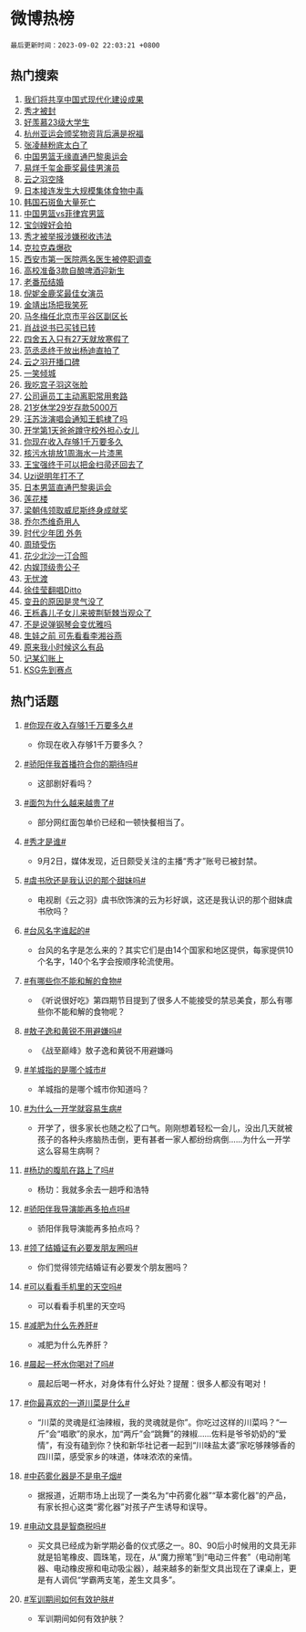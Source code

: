 # 微博热榜

`最后更新时间：2023-09-02 22:03:21 +0800`

## 热门搜索

1. [我们将共享中国式现代化建设成果](https://m.weibo.cn/search?containerid=100103type%3D1%26t%3D10%26q%3D%23%E6%88%91%E4%BB%AC%E5%B0%86%E5%85%B1%E4%BA%AB%E4%B8%AD%E5%9B%BD%E5%BC%8F%E7%8E%B0%E4%BB%A3%E5%8C%96%E5%BB%BA%E8%AE%BE%E6%88%90%E6%9E%9C%23&stream_entry_id=51&isnewpage=1&extparam=seat%3D1%26filter_type%3Drealtimehot%26dgr%3D0%26pos%3D0%26stream_entry_id%3D51%26c_type%3D51%26cate%3D10103%26display_time%3D1693663400%26pre_seqid%3D1693663400535027354224&luicode=10000011&lfid=106003type%253D25%2526t%253D3%2526disable_hot%253D1%2526filter_type%253Drealtimehot)
1. [秀才被封](https://m.weibo.cn/search?containerid=100103type%3D1%26t%3D10%26q%3D%23%E7%A7%80%E6%89%8D%E8%A2%AB%E5%B0%81%23&stream_entry_id=31&isnewpage=1&extparam=seat%3D1%26filter_type%3Drealtimehot%26lcate%3D5001%26realpos%3D1%26c_type%3D31%26q%3D%2523%25E7%25A7%2580%25E6%2589%258D%25E8%25A2%25AB%25E5%25B0%2581%2523%26cate%3D5001%26dgr%3D0%26flag%3D16%26stream_entry_id%3D31%26pos%3D0%26band_rank%3D1%26display_time%3D1693663400%26pre_seqid%3D1693663400535027354224&luicode=10000011&lfid=106003type%253D25%2526t%253D3%2526disable_hot%253D1%2526filter_type%253Drealtimehot)
1. [好羡慕23级大学生](https://m.weibo.cn/search?containerid=100103type%3D1%26t%3D10%26q%3D%E5%A5%BD%E7%BE%A1%E6%85%9523%E7%BA%A7%E5%A4%A7%E5%AD%A6%E7%94%9F&stream_entry_id=31&isnewpage=1&extparam=seat%3D1%26filter_type%3Drealtimehot%26lcate%3D5001%26realpos%3D2%26c_type%3D31%26q%3D%25E5%25A5%25BD%25E7%25BE%25A1%25E6%2585%259523%25E7%25BA%25A7%25E5%25A4%25A7%25E5%25AD%25A6%25E7%2594%259F%26cate%3D5001%26dgr%3D0%26flag%3D1%26stream_entry_id%3D31%26pos%3D1%26band_rank%3D2%26display_time%3D1693663400%26pre_seqid%3D1693663400535027354224&luicode=10000011&lfid=106003type%253D25%2526t%253D3%2526disable_hot%253D1%2526filter_type%253Drealtimehot)
1. [杭州亚运会颁奖物资背后满是祝福](https://m.weibo.cn/search?containerid=100103type%3D1%26t%3D10%26q%3D%23%E6%9D%AD%E5%B7%9E%E4%BA%9A%E8%BF%90%E4%BC%9A%E9%A2%81%E5%A5%96%E7%89%A9%E8%B5%84%E8%83%8C%E5%90%8E%E6%BB%A1%E6%98%AF%E7%A5%9D%E7%A6%8F%23&stream_entry_id=31&isnewpage=1&extparam=seat%3D1%26filter_type%3Drealtimehot%26lcate%3D5001%26realpos%3D3%26c_type%3D31%26q%3D%2523%25E6%259D%25AD%25E5%25B7%259E%25E4%25BA%259A%25E8%25BF%2590%25E4%25BC%259A%25E9%25A2%2581%25E5%25A5%2596%25E7%2589%25A9%25E8%25B5%2584%25E8%2583%258C%25E5%2590%258E%25E6%25BB%25A1%25E6%2598%25AF%25E7%25A5%259D%25E7%25A6%258F%2523%26cate%3D5001%26dgr%3D0%26flag%3D0%26stream_entry_id%3D31%26pos%3D2%26band_rank%3D3%26display_time%3D1693663400%26pre_seqid%3D1693663400535027354224&luicode=10000011&lfid=106003type%253D25%2526t%253D3%2526disable_hot%253D1%2526filter_type%253Drealtimehot)
1. [张凌赫粉底太白了](https://m.weibo.cn/search?containerid=100103type%3D1%26t%3D10%26q%3D%E5%BC%A0%E5%87%8C%E8%B5%AB%E7%B2%89%E5%BA%95%E5%A4%AA%E7%99%BD%E4%BA%86&stream_entry_id=31&isnewpage=1&extparam=seat%3D1%26filter_type%3Drealtimehot%26lcate%3D5001%26realpos%3D4%26c_type%3D31%26q%3D%25E5%25BC%25A0%25E5%2587%258C%25E8%25B5%25AB%25E7%25B2%2589%25E5%25BA%2595%25E5%25A4%25AA%25E7%2599%25BD%25E4%25BA%2586%26cate%3D5001%26dgr%3D0%26flag%3D1%26stream_entry_id%3D31%26pos%3D3%26band_rank%3D4%26display_time%3D1693663400%26pre_seqid%3D1693663400535027354224&luicode=10000011&lfid=106003type%253D25%2526t%253D3%2526disable_hot%253D1%2526filter_type%253Drealtimehot)
1. [中国男篮无缘直通巴黎奥运会](https://m.weibo.cn/search?containerid=100103type%3D1%26t%3D10%26q%3D%23%E4%B8%AD%E5%9B%BD%E7%94%B7%E7%AF%AE%E6%97%A0%E7%BC%98%E7%9B%B4%E9%80%9A%E5%B7%B4%E9%BB%8E%E5%A5%A5%E8%BF%90%E4%BC%9A%23&stream_entry_id=31&isnewpage=1&extparam=seat%3D1%26filter_type%3Drealtimehot%26lcate%3D5001%26realpos%3D5%26c_type%3D31%26q%3D%2523%25E4%25B8%25AD%25E5%259B%25BD%25E7%2594%25B7%25E7%25AF%25AE%25E6%2597%25A0%25E7%25BC%2598%25E7%259B%25B4%25E9%2580%259A%25E5%25B7%25B4%25E9%25BB%258E%25E5%25A5%25A5%25E8%25BF%2590%25E4%25BC%259A%2523%26cate%3D5001%26dgr%3D0%26flag%3D1%26stream_entry_id%3D31%26pos%3D4%26band_rank%3D5%26display_time%3D1693663400%26pre_seqid%3D1693663400535027354224&luicode=10000011&lfid=106003type%253D25%2526t%253D3%2526disable_hot%253D1%2526filter_type%253Drealtimehot)
1. [易烊千玺金鹿奖最佳男演员](https://m.weibo.cn/search?containerid=100103type%3D1%26t%3D10%26q%3D%23%E6%98%93%E7%83%8A%E5%8D%83%E7%8E%BA%E9%87%91%E9%B9%BF%E5%A5%96%E6%9C%80%E4%BD%B3%E7%94%B7%E6%BC%94%E5%91%98%23&stream_entry_id=31&isnewpage=1&extparam=seat%3D1%26filter_type%3Drealtimehot%26lcate%3D5001%26realpos%3D6%26c_type%3D31%26q%3D%2523%25E6%2598%2593%25E7%2583%258A%25E5%258D%2583%25E7%258E%25BA%25E9%2587%2591%25E9%25B9%25BF%25E5%25A5%2596%25E6%259C%2580%25E4%25BD%25B3%25E7%2594%25B7%25E6%25BC%2594%25E5%2591%2598%2523%26cate%3D5001%26dgr%3D0%26flag%3D1%26stream_entry_id%3D31%26pos%3D5%26band_rank%3D6%26display_time%3D1693663400%26pre_seqid%3D1693663400535027354224&luicode=10000011&lfid=106003type%253D25%2526t%253D3%2526disable_hot%253D1%2526filter_type%253Drealtimehot)
1. [云之羽空降](https://m.weibo.cn/search?containerid=100103type%3D1%26t%3D10%26q%3D%E4%BA%91%E4%B9%8B%E7%BE%BD%E7%A9%BA%E9%99%8D&stream_entry_id=31&isnewpage=1&extparam=seat%3D1%26filter_type%3Drealtimehot%26lcate%3D5001%26realpos%3D7%26c_type%3D31%26q%3D%25E4%25BA%2591%25E4%25B9%258B%25E7%25BE%25BD%25E7%25A9%25BA%25E9%2599%258D%26cate%3D5001%26dgr%3D0%26flag%3D16%26stream_entry_id%3D31%26pos%3D6%26band_rank%3D7%26display_time%3D1693663400%26pre_seqid%3D1693663400535027354224&luicode=10000011&lfid=106003type%253D25%2526t%253D3%2526disable_hot%253D1%2526filter_type%253Drealtimehot)
1. [日本接连发生大规模集体食物中毒](https://m.weibo.cn/search?containerid=100103type%3D1%26t%3D10%26q%3D%23%E6%97%A5%E6%9C%AC%E6%8E%A5%E8%BF%9E%E5%8F%91%E7%94%9F%E5%A4%A7%E8%A7%84%E6%A8%A1%E9%9B%86%E4%BD%93%E9%A3%9F%E7%89%A9%E4%B8%AD%E6%AF%92%23&stream_entry_id=31&isnewpage=1&extparam=seat%3D1%26filter_type%3Drealtimehot%26lcate%3D5001%26realpos%3D8%26c_type%3D31%26q%3D%2523%25E6%2597%25A5%25E6%259C%25AC%25E6%258E%25A5%25E8%25BF%259E%25E5%258F%2591%25E7%2594%259F%25E5%25A4%25A7%25E8%25A7%2584%25E6%25A8%25A1%25E9%259B%2586%25E4%25BD%2593%25E9%25A3%259F%25E7%2589%25A9%25E4%25B8%25AD%25E6%25AF%2592%2523%26cate%3D5001%26dgr%3D0%26flag%3D2%26stream_entry_id%3D31%26pos%3D7%26band_rank%3D8%26display_time%3D1693663400%26pre_seqid%3D1693663400535027354224&luicode=10000011&lfid=106003type%253D25%2526t%253D3%2526disable_hot%253D1%2526filter_type%253Drealtimehot)
1. [韩国石斑鱼大量死亡](https://m.weibo.cn/search?containerid=100103type%3D1%26t%3D10%26q%3D%23%E9%9F%A9%E5%9B%BD%E7%9F%B3%E6%96%91%E9%B1%BC%E5%A4%A7%E9%87%8F%E6%AD%BB%E4%BA%A1%23&stream_entry_id=31&isnewpage=1&extparam=seat%3D1%26filter_type%3Drealtimehot%26lcate%3D5001%26realpos%3D9%26c_type%3D31%26q%3D%2523%25E9%259F%25A9%25E5%259B%25BD%25E7%259F%25B3%25E6%2596%2591%25E9%25B1%25BC%25E5%25A4%25A7%25E9%2587%258F%25E6%25AD%25BB%25E4%25BA%25A1%2523%26cate%3D5001%26dgr%3D0%26flag%3D1%26stream_entry_id%3D31%26pos%3D8%26band_rank%3D9%26display_time%3D1693663400%26pre_seqid%3D1693663400535027354224&luicode=10000011&lfid=106003type%253D25%2526t%253D3%2526disable_hot%253D1%2526filter_type%253Drealtimehot)
1. [中国男篮vs菲律宾男篮](https://m.weibo.cn/search?containerid=100103type%3D1%26t%3D10%26q%3D%23%E4%B8%AD%E5%9B%BD%E7%94%B7%E7%AF%AEvs%E8%8F%B2%E5%BE%8B%E5%AE%BE%E7%94%B7%E7%AF%AE%23&stream_entry_id=31&isnewpage=1&extparam=seat%3D1%26filter_type%3Drealtimehot%26lcate%3D5001%26realpos%3D10%26c_type%3D31%26q%3D%2523%25E4%25B8%25AD%25E5%259B%25BD%25E7%2594%25B7%25E7%25AF%25AEvs%25E8%258F%25B2%25E5%25BE%258B%25E5%25AE%25BE%25E7%2594%25B7%25E7%25AF%25AE%2523%26cate%3D5001%26dgr%3D0%26flag%3D1%26stream_entry_id%3D31%26pos%3D9%26band_rank%3D10%26display_time%3D1693663400%26pre_seqid%3D1693663400535027354224&luicode=10000011&lfid=106003type%253D25%2526t%253D3%2526disable_hot%253D1%2526filter_type%253Drealtimehot)
1. [宝剑嫂好会拍](https://m.weibo.cn/search?containerid=100103type%3D1%26t%3D10%26q%3D%E5%AE%9D%E5%89%91%E5%AB%82%E5%A5%BD%E4%BC%9A%E6%8B%8D&stream_entry_id=31&isnewpage=1&extparam=seat%3D1%26filter_type%3Drealtimehot%26lcate%3D5001%26realpos%3D11%26c_type%3D31%26q%3D%25E5%25AE%259D%25E5%2589%2591%25E5%25AB%2582%25E5%25A5%25BD%25E4%25BC%259A%25E6%258B%258D%26cate%3D5001%26dgr%3D0%26flag%3D1%26stream_entry_id%3D31%26pos%3D10%26band_rank%3D11%26display_time%3D1693663400%26pre_seqid%3D1693663400535027354224&luicode=10000011&lfid=106003type%253D25%2526t%253D3%2526disable_hot%253D1%2526filter_type%253Drealtimehot)
1. [秀才被举报涉嫌税收违法](https://m.weibo.cn/search?containerid=100103type%3D1%26t%3D10%26q%3D%23%E7%A7%80%E6%89%8D%E8%A2%AB%E4%B8%BE%E6%8A%A5%E6%B6%89%E5%AB%8C%E7%A8%8E%E6%94%B6%E8%BF%9D%E6%B3%95%23&stream_entry_id=31&isnewpage=1&extparam=seat%3D1%26filter_type%3Drealtimehot%26lcate%3D5001%26realpos%3D12%26c_type%3D31%26q%3D%2523%25E7%25A7%2580%25E6%2589%258D%25E8%25A2%25AB%25E4%25B8%25BE%25E6%258A%25A5%25E6%25B6%2589%25E5%25AB%258C%25E7%25A8%258E%25E6%2594%25B6%25E8%25BF%259D%25E6%25B3%2595%2523%26cate%3D5001%26dgr%3D0%26flag%3D1%26stream_entry_id%3D31%26pos%3D11%26band_rank%3D12%26display_time%3D1693663400%26pre_seqid%3D1693663400535027354224&luicode=10000011&lfid=106003type%253D25%2526t%253D3%2526disable_hot%253D1%2526filter_type%253Drealtimehot)
1. [克拉克森爆砍](https://m.weibo.cn/search?containerid=100103type%3D1%26t%3D10%26q%3D%E5%85%8B%E6%8B%89%E5%85%8B%E6%A3%AE%E7%88%86%E7%A0%8D&stream_entry_id=31&isnewpage=1&extparam=seat%3D1%26filter_type%3Drealtimehot%26lcate%3D5001%26realpos%3D13%26c_type%3D31%26q%3D%25E5%2585%258B%25E6%258B%2589%25E5%2585%258B%25E6%25A3%25AE%25E7%2588%2586%25E7%25A0%258D%26cate%3D5001%26dgr%3D0%26flag%3D1%26stream_entry_id%3D31%26pos%3D12%26band_rank%3D13%26display_time%3D1693663400%26pre_seqid%3D1693663400535027354224&luicode=10000011&lfid=106003type%253D25%2526t%253D3%2526disable_hot%253D1%2526filter_type%253Drealtimehot)
1. [西安市第一医院两名医生被停职调查](https://m.weibo.cn/search?containerid=100103type%3D1%26t%3D10%26q%3D%23%E8%A5%BF%E5%AE%89%E5%B8%82%E7%AC%AC%E4%B8%80%E5%8C%BB%E9%99%A2%E4%B8%A4%E5%90%8D%E5%8C%BB%E7%94%9F%E8%A2%AB%E5%81%9C%E8%81%8C%E8%B0%83%E6%9F%A5%23&stream_entry_id=31&isnewpage=1&extparam=seat%3D1%26filter_type%3Drealtimehot%26lcate%3D5001%26realpos%3D14%26c_type%3D31%26q%3D%2523%25E8%25A5%25BF%25E5%25AE%2589%25E5%25B8%2582%25E7%25AC%25AC%25E4%25B8%2580%25E5%258C%25BB%25E9%2599%25A2%25E4%25B8%25A4%25E5%2590%258D%25E5%258C%25BB%25E7%2594%259F%25E8%25A2%25AB%25E5%2581%259C%25E8%2581%258C%25E8%25B0%2583%25E6%259F%25A5%2523%26cate%3D5001%26dgr%3D0%26flag%3D0%26stream_entry_id%3D31%26pos%3D13%26band_rank%3D14%26display_time%3D1693663400%26pre_seqid%3D1693663400535027354224&luicode=10000011&lfid=106003type%253D25%2526t%253D3%2526disable_hot%253D1%2526filter_type%253Drealtimehot)
1. [高校准备3款自酿啤酒迎新生](https://m.weibo.cn/search?containerid=100103type%3D1%26t%3D10%26q%3D%23%E9%AB%98%E6%A0%A1%E5%87%86%E5%A4%873%E6%AC%BE%E8%87%AA%E9%85%BF%E5%95%A4%E9%85%92%E8%BF%8E%E6%96%B0%E7%94%9F%23&stream_entry_id=31&isnewpage=1&extparam=seat%3D1%26filter_type%3Drealtimehot%26lcate%3D5001%26realpos%3D15%26c_type%3D31%26q%3D%2523%25E9%25AB%2598%25E6%25A0%25A1%25E5%2587%2586%25E5%25A4%25873%25E6%25AC%25BE%25E8%2587%25AA%25E9%2585%25BF%25E5%2595%25A4%25E9%2585%2592%25E8%25BF%258E%25E6%2596%25B0%25E7%2594%259F%2523%26cate%3D5001%26dgr%3D0%26adid%3D201272%26flag%3D0%26stream_entry_id%3D31%26pos%3D14%26band_rank%3D15%26display_time%3D1693663400%26pre_seqid%3D1693663400535027354224&luicode=10000011&lfid=106003type%253D25%2526t%253D3%2526disable_hot%253D1%2526filter_type%253Drealtimehot)
1. [老番茄结婚](https://m.weibo.cn/search?containerid=100103type%3D1%26t%3D10%26q%3D%E8%80%81%E7%95%AA%E8%8C%84%E7%BB%93%E5%A9%9A&stream_entry_id=31&isnewpage=1&extparam=seat%3D1%26filter_type%3Drealtimehot%26lcate%3D5001%26realpos%3D16%26c_type%3D31%26q%3D%25E8%2580%2581%25E7%2595%25AA%25E8%258C%2584%25E7%25BB%2593%25E5%25A9%259A%26cate%3D5001%26dgr%3D0%26flag%3D0%26stream_entry_id%3D31%26pos%3D15%26band_rank%3D16%26display_time%3D1693663400%26pre_seqid%3D1693663400535027354224&luicode=10000011&lfid=106003type%253D25%2526t%253D3%2526disable_hot%253D1%2526filter_type%253Drealtimehot)
1. [倪妮金鹿奖最佳女演员](https://m.weibo.cn/search?containerid=100103type%3D1%26t%3D10%26q%3D%23%E5%80%AA%E5%A6%AE%E9%87%91%E9%B9%BF%E5%A5%96%E6%9C%80%E4%BD%B3%E5%A5%B3%E6%BC%94%E5%91%98%23&stream_entry_id=31&isnewpage=1&extparam=seat%3D1%26filter_type%3Drealtimehot%26lcate%3D5001%26realpos%3D17%26c_type%3D31%26q%3D%2523%25E5%2580%25AA%25E5%25A6%25AE%25E9%2587%2591%25E9%25B9%25BF%25E5%25A5%2596%25E6%259C%2580%25E4%25BD%25B3%25E5%25A5%25B3%25E6%25BC%2594%25E5%2591%2598%2523%26cate%3D5001%26dgr%3D0%26flag%3D1%26stream_entry_id%3D31%26pos%3D16%26band_rank%3D17%26display_time%3D1693663400%26pre_seqid%3D1693663400535027354224&luicode=10000011&lfid=106003type%253D25%2526t%253D3%2526disable_hot%253D1%2526filter_type%253Drealtimehot)
1. [金靖出场把我笑死](https://m.weibo.cn/search?containerid=100103type%3D1%26t%3D10%26q%3D%E9%87%91%E9%9D%96%E5%87%BA%E5%9C%BA%E6%8A%8A%E6%88%91%E7%AC%91%E6%AD%BB&stream_entry_id=31&isnewpage=1&extparam=seat%3D1%26filter_type%3Drealtimehot%26lcate%3D5001%26realpos%3D18%26c_type%3D31%26q%3D%25E9%2587%2591%25E9%259D%2596%25E5%2587%25BA%25E5%259C%25BA%25E6%258A%258A%25E6%2588%2591%25E7%25AC%2591%25E6%25AD%25BB%26cate%3D5001%26dgr%3D0%26flag%3D1%26stream_entry_id%3D31%26pos%3D17%26band_rank%3D18%26display_time%3D1693663400%26pre_seqid%3D1693663400535027354224&luicode=10000011&lfid=106003type%253D25%2526t%253D3%2526disable_hot%253D1%2526filter_type%253Drealtimehot)
1. [马冬梅任北京市平谷区副区长](https://m.weibo.cn/search?containerid=100103type%3D1%26t%3D10%26q%3D%23%E9%A9%AC%E5%86%AC%E6%A2%85%E4%BB%BB%E5%8C%97%E4%BA%AC%E5%B8%82%E5%B9%B3%E8%B0%B7%E5%8C%BA%E5%89%AF%E5%8C%BA%E9%95%BF%23&stream_entry_id=31&isnewpage=1&extparam=seat%3D1%26filter_type%3Drealtimehot%26lcate%3D5001%26realpos%3D19%26c_type%3D31%26q%3D%2523%25E9%25A9%25AC%25E5%2586%25AC%25E6%25A2%2585%25E4%25BB%25BB%25E5%258C%2597%25E4%25BA%25AC%25E5%25B8%2582%25E5%25B9%25B3%25E8%25B0%25B7%25E5%258C%25BA%25E5%2589%25AF%25E5%258C%25BA%25E9%2595%25BF%2523%26cate%3D5001%26dgr%3D0%26flag%3D2%26stream_entry_id%3D31%26pos%3D18%26band_rank%3D19%26display_time%3D1693663400%26pre_seqid%3D1693663400535027354224&luicode=10000011&lfid=106003type%253D25%2526t%253D3%2526disable_hot%253D1%2526filter_type%253Drealtimehot)
1. [肖战说书已买钱已转](https://m.weibo.cn/search?containerid=100103type%3D1%26t%3D10%26q%3D%23%E8%82%96%E6%88%98%E8%AF%B4%E4%B9%A6%E5%B7%B2%E4%B9%B0%E9%92%B1%E5%B7%B2%E8%BD%AC%23&stream_entry_id=31&isnewpage=1&extparam=seat%3D1%26filter_type%3Drealtimehot%26lcate%3D5001%26realpos%3D20%26c_type%3D31%26q%3D%2523%25E8%2582%2596%25E6%2588%2598%25E8%25AF%25B4%25E4%25B9%25A6%25E5%25B7%25B2%25E4%25B9%25B0%25E9%2592%25B1%25E5%25B7%25B2%25E8%25BD%25AC%2523%26cate%3D5001%26dgr%3D0%26flag%3D1%26stream_entry_id%3D31%26pos%3D19%26band_rank%3D20%26display_time%3D1693663400%26pre_seqid%3D1693663400535027354224&luicode=10000011&lfid=106003type%253D25%2526t%253D3%2526disable_hot%253D1%2526filter_type%253Drealtimehot)
1. [四舍五入只有27天就放寒假了](https://m.weibo.cn/search?containerid=100103type%3D1%26t%3D10%26q%3D%23%E5%9B%9B%E8%88%8D%E4%BA%94%E5%85%A5%E5%8F%AA%E6%9C%8927%E5%A4%A9%E5%B0%B1%E6%94%BE%E5%AF%92%E5%81%87%E4%BA%86%23&stream_entry_id=31&isnewpage=1&extparam=seat%3D1%26filter_type%3Drealtimehot%26lcate%3D5001%26realpos%3D21%26c_type%3D31%26q%3D%2523%25E5%259B%259B%25E8%2588%258D%25E4%25BA%2594%25E5%2585%25A5%25E5%258F%25AA%25E6%259C%258927%25E5%25A4%25A9%25E5%25B0%25B1%25E6%2594%25BE%25E5%25AF%2592%25E5%2581%2587%25E4%25BA%2586%2523%26cate%3D5001%26dgr%3D0%26flag%3D1%26stream_entry_id%3D31%26pos%3D20%26band_rank%3D21%26display_time%3D1693663400%26pre_seqid%3D1693663400535027354224&luicode=10000011&lfid=106003type%253D25%2526t%253D3%2526disable_hot%253D1%2526filter_type%253Drealtimehot)
1. [范丞丞终于放出杨迪直拍了](https://m.weibo.cn/search?containerid=100103type%3D1%26t%3D10%26q%3D%23%E8%8C%83%E4%B8%9E%E4%B8%9E%E7%BB%88%E4%BA%8E%E6%94%BE%E5%87%BA%E6%9D%A8%E8%BF%AA%E7%9B%B4%E6%8B%8D%E4%BA%86%23&stream_entry_id=31&isnewpage=1&extparam=seat%3D1%26filter_type%3Drealtimehot%26lcate%3D5001%26realpos%3D22%26c_type%3D31%26q%3D%2523%25E8%258C%2583%25E4%25B8%259E%25E4%25B8%259E%25E7%25BB%2588%25E4%25BA%258E%25E6%2594%25BE%25E5%2587%25BA%25E6%259D%25A8%25E8%25BF%25AA%25E7%259B%25B4%25E6%258B%258D%25E4%25BA%2586%2523%26cate%3D5001%26dgr%3D0%26flag%3D1%26stream_entry_id%3D31%26pos%3D21%26band_rank%3D22%26display_time%3D1693663400%26pre_seqid%3D1693663400535027354224&luicode=10000011&lfid=106003type%253D25%2526t%253D3%2526disable_hot%253D1%2526filter_type%253Drealtimehot)
1. [云之羽开播口碑](https://m.weibo.cn/search?containerid=100103type%3D1%26t%3D10%26q%3D%23%E4%BA%91%E4%B9%8B%E7%BE%BD%E5%BC%80%E6%92%AD%E5%8F%A3%E7%A2%91%23&stream_entry_id=31&isnewpage=1&extparam=seat%3D1%26filter_type%3Drealtimehot%26lcate%3D5001%26realpos%3D23%26c_type%3D31%26q%3D%2523%25E4%25BA%2591%25E4%25B9%258B%25E7%25BE%25BD%25E5%25BC%2580%25E6%2592%25AD%25E5%258F%25A3%25E7%25A2%2591%2523%26cate%3D5001%26dgr%3D0%26flag%3D0%26stream_entry_id%3D31%26pos%3D22%26band_rank%3D23%26display_time%3D1693663400%26pre_seqid%3D1693663400535027354224&luicode=10000011&lfid=106003type%253D25%2526t%253D3%2526disable_hot%253D1%2526filter_type%253Drealtimehot)
1. [一笑倾城](https://m.weibo.cn/search?containerid=100103type%3D1%26t%3D10%26q%3D%E4%B8%80%E7%AC%91%E5%80%BE%E5%9F%8E&stream_entry_id=31&isnewpage=1&extparam=seat%3D1%26filter_type%3Drealtimehot%26lcate%3D5001%26realpos%3D24%26c_type%3D31%26q%3D%25E4%25B8%2580%25E7%25AC%2591%25E5%2580%25BE%25E5%259F%258E%26cate%3D5001%26dgr%3D0%26flag%3D0%26stream_entry_id%3D31%26pos%3D23%26band_rank%3D24%26display_time%3D1693663400%26pre_seqid%3D1693663400535027354224&luicode=10000011&lfid=106003type%253D25%2526t%253D3%2526disable_hot%253D1%2526filter_type%253Drealtimehot)
1. [我吃宫子羽这张脸](https://m.weibo.cn/search?containerid=100103type%3D1%26t%3D10%26q%3D%E6%88%91%E5%90%83%E5%AE%AB%E5%AD%90%E7%BE%BD%E8%BF%99%E5%BC%A0%E8%84%B8&stream_entry_id=31&isnewpage=1&extparam=seat%3D1%26filter_type%3Drealtimehot%26lcate%3D5001%26realpos%3D25%26c_type%3D31%26q%3D%25E6%2588%2591%25E5%2590%2583%25E5%25AE%25AB%25E5%25AD%2590%25E7%25BE%25BD%25E8%25BF%2599%25E5%25BC%25A0%25E8%2584%25B8%26cate%3D5001%26dgr%3D0%26flag%3D0%26stream_entry_id%3D31%26pos%3D24%26band_rank%3D25%26display_time%3D1693663400%26pre_seqid%3D1693663400535027354224&luicode=10000011&lfid=106003type%253D25%2526t%253D3%2526disable_hot%253D1%2526filter_type%253Drealtimehot)
1. [公司逼员工主动离职常用套路](https://m.weibo.cn/search?containerid=100103type%3D1%26t%3D10%26q%3D%E5%85%AC%E5%8F%B8%E9%80%BC%E5%91%98%E5%B7%A5%E4%B8%BB%E5%8A%A8%E7%A6%BB%E8%81%8C%E5%B8%B8%E7%94%A8%E5%A5%97%E8%B7%AF&stream_entry_id=31&isnewpage=1&extparam=seat%3D1%26filter_type%3Drealtimehot%26lcate%3D5001%26realpos%3D26%26c_type%3D31%26q%3D%25E5%2585%25AC%25E5%258F%25B8%25E9%2580%25BC%25E5%2591%2598%25E5%25B7%25A5%25E4%25B8%25BB%25E5%258A%25A8%25E7%25A6%25BB%25E8%2581%258C%25E5%25B8%25B8%25E7%2594%25A8%25E5%25A5%2597%25E8%25B7%25AF%26cate%3D5001%26dgr%3D0%26flag%3D0%26stream_entry_id%3D31%26pos%3D25%26band_rank%3D26%26display_time%3D1693663400%26pre_seqid%3D1693663400535027354224&luicode=10000011&lfid=106003type%253D25%2526t%253D3%2526disable_hot%253D1%2526filter_type%253Drealtimehot)
1. [21岁休学29岁存款5000万](https://m.weibo.cn/search?containerid=100103type%3D1%26t%3D10%26q%3D21%E5%B2%81%E4%BC%91%E5%AD%A629%E5%B2%81%E5%AD%98%E6%AC%BE5000%E4%B8%87&stream_entry_id=31&isnewpage=1&extparam=seat%3D1%26filter_type%3Drealtimehot%26lcate%3D5001%26realpos%3D27%26c_type%3D31%26q%3D21%25E5%25B2%2581%25E4%25BC%2591%25E5%25AD%25A629%25E5%25B2%2581%25E5%25AD%2598%25E6%25AC%25BE5000%25E4%25B8%2587%26cate%3D5001%26dgr%3D0%26flag%3D0%26stream_entry_id%3D31%26pos%3D26%26band_rank%3D27%26display_time%3D1693663400%26pre_seqid%3D1693663400535027354224&luicode=10000011&lfid=106003type%253D25%2526t%253D3%2526disable_hot%253D1%2526filter_type%253Drealtimehot)
1. [汪苏泷演唱会通知王鹤棣了吗](https://m.weibo.cn/search?containerid=100103type%3D1%26t%3D10%26q%3D%23%E6%B1%AA%E8%8B%8F%E6%B3%B7%E6%BC%94%E5%94%B1%E4%BC%9A%E9%80%9A%E7%9F%A5%E7%8E%8B%E9%B9%A4%E6%A3%A3%E4%BA%86%E5%90%97%23&stream_entry_id=31&isnewpage=1&extparam=seat%3D1%26filter_type%3Drealtimehot%26lcate%3D5001%26realpos%3D28%26c_type%3D31%26q%3D%2523%25E6%25B1%25AA%25E8%258B%258F%25E6%25B3%25B7%25E6%25BC%2594%25E5%2594%25B1%25E4%25BC%259A%25E9%2580%259A%25E7%259F%25A5%25E7%258E%258B%25E9%25B9%25A4%25E6%25A3%25A3%25E4%25BA%2586%25E5%2590%2597%2523%26cate%3D5001%26dgr%3D0%26flag%3D1%26stream_entry_id%3D31%26pos%3D27%26band_rank%3D28%26display_time%3D1693663400%26pre_seqid%3D1693663400535027354224&luicode=10000011&lfid=106003type%253D25%2526t%253D3%2526disable_hot%253D1%2526filter_type%253Drealtimehot)
1. [开学第1天爸爸蹲守校外担心女儿](https://m.weibo.cn/search?containerid=100103type%3D1%26t%3D10%26q%3D%23%E5%BC%80%E5%AD%A6%E7%AC%AC1%E5%A4%A9%E7%88%B8%E7%88%B8%E8%B9%B2%E5%AE%88%E6%A0%A1%E5%A4%96%E6%8B%85%E5%BF%83%E5%A5%B3%E5%84%BF%23&stream_entry_id=31&isnewpage=1&extparam=seat%3D1%26filter_type%3Drealtimehot%26lcate%3D5001%26realpos%3D29%26c_type%3D31%26q%3D%2523%25E5%25BC%2580%25E5%25AD%25A6%25E7%25AC%25AC1%25E5%25A4%25A9%25E7%2588%25B8%25E7%2588%25B8%25E8%25B9%25B2%25E5%25AE%2588%25E6%25A0%25A1%25E5%25A4%2596%25E6%258B%2585%25E5%25BF%2583%25E5%25A5%25B3%25E5%2584%25BF%2523%26cate%3D5001%26dgr%3D0%26flag%3D0%26stream_entry_id%3D31%26pos%3D28%26band_rank%3D29%26display_time%3D1693663400%26pre_seqid%3D1693663400535027354224&luicode=10000011&lfid=106003type%253D25%2526t%253D3%2526disable_hot%253D1%2526filter_type%253Drealtimehot)
1. [你现在收入存够1千万要多久](https://m.weibo.cn/search?containerid=100103type%3D1%26t%3D10%26q%3D%23%E4%BD%A0%E7%8E%B0%E5%9C%A8%E6%94%B6%E5%85%A5%E5%AD%98%E5%A4%9F1%E5%8D%83%E4%B8%87%E8%A6%81%E5%A4%9A%E4%B9%85%23&stream_entry_id=31&isnewpage=1&extparam=seat%3D1%26filter_type%3Drealtimehot%26lcate%3D5001%26realpos%3D30%26c_type%3D31%26q%3D%2523%25E4%25BD%25A0%25E7%258E%25B0%25E5%259C%25A8%25E6%2594%25B6%25E5%2585%25A5%25E5%25AD%2598%25E5%25A4%259F1%25E5%258D%2583%25E4%25B8%2587%25E8%25A6%2581%25E5%25A4%259A%25E4%25B9%2585%2523%26cate%3D5001%26dgr%3D0%26flag%3D0%26stream_entry_id%3D31%26pos%3D29%26band_rank%3D30%26display_time%3D1693663400%26pre_seqid%3D1693663400535027354224&luicode=10000011&lfid=106003type%253D25%2526t%253D3%2526disable_hot%253D1%2526filter_type%253Drealtimehot)
1. [核污水排放1周海水一片漆黑](https://m.weibo.cn/search?containerid=100103type%3D1%26t%3D10%26q%3D%23%E6%A0%B8%E6%B1%A1%E6%B0%B4%E6%8E%92%E6%94%BE1%E5%91%A8%E6%B5%B7%E6%B0%B4%E4%B8%80%E7%89%87%E6%BC%86%E9%BB%91%23&stream_entry_id=31&isnewpage=1&extparam=seat%3D1%26filter_type%3Drealtimehot%26lcate%3D5001%26realpos%3D31%26c_type%3D31%26q%3D%2523%25E6%25A0%25B8%25E6%25B1%25A1%25E6%25B0%25B4%25E6%258E%2592%25E6%2594%25BE1%25E5%2591%25A8%25E6%25B5%25B7%25E6%25B0%25B4%25E4%25B8%2580%25E7%2589%2587%25E6%25BC%2586%25E9%25BB%2591%2523%26cate%3D5001%26dgr%3D0%26flag%3D0%26stream_entry_id%3D31%26pos%3D30%26band_rank%3D31%26display_time%3D1693663400%26pre_seqid%3D1693663400535027354224&luicode=10000011&lfid=106003type%253D25%2526t%253D3%2526disable_hot%253D1%2526filter_type%253Drealtimehot)
1. [王宝强终于可以把金扫帚还回去了](https://m.weibo.cn/search?containerid=100103type%3D1%26t%3D10%26q%3D%23%E7%8E%8B%E5%AE%9D%E5%BC%BA%E7%BB%88%E4%BA%8E%E5%8F%AF%E4%BB%A5%E6%8A%8A%E9%87%91%E6%89%AB%E5%B8%9A%E8%BF%98%E5%9B%9E%E5%8E%BB%E4%BA%86%23&stream_entry_id=31&isnewpage=1&extparam=seat%3D1%26filter_type%3Drealtimehot%26lcate%3D5001%26realpos%3D32%26c_type%3D31%26q%3D%2523%25E7%258E%258B%25E5%25AE%259D%25E5%25BC%25BA%25E7%25BB%2588%25E4%25BA%258E%25E5%258F%25AF%25E4%25BB%25A5%25E6%258A%258A%25E9%2587%2591%25E6%2589%25AB%25E5%25B8%259A%25E8%25BF%2598%25E5%259B%259E%25E5%258E%25BB%25E4%25BA%2586%2523%26cate%3D5001%26dgr%3D0%26flag%3D1%26stream_entry_id%3D31%26pos%3D31%26band_rank%3D32%26display_time%3D1693663400%26pre_seqid%3D1693663400535027354224&luicode=10000011&lfid=106003type%253D25%2526t%253D3%2526disable_hot%253D1%2526filter_type%253Drealtimehot)
1. [Uzi说明年打不了](https://m.weibo.cn/search?containerid=100103type%3D1%26t%3D10%26q%3D%23Uzi%E8%AF%B4%E6%98%8E%E5%B9%B4%E6%89%93%E4%B8%8D%E4%BA%86%23&stream_entry_id=31&isnewpage=1&extparam=seat%3D1%26filter_type%3Drealtimehot%26lcate%3D5001%26realpos%3D33%26c_type%3D31%26q%3D%2523Uzi%25E8%25AF%25B4%25E6%2598%258E%25E5%25B9%25B4%25E6%2589%2593%25E4%25B8%258D%25E4%25BA%2586%2523%26cate%3D5001%26dgr%3D0%26flag%3D0%26stream_entry_id%3D31%26pos%3D32%26band_rank%3D33%26display_time%3D1693663400%26pre_seqid%3D1693663400535027354224&luicode=10000011&lfid=106003type%253D25%2526t%253D3%2526disable_hot%253D1%2526filter_type%253Drealtimehot)
1. [日本男篮直通巴黎奥运会](https://m.weibo.cn/search?containerid=100103type%3D1%26t%3D10%26q%3D%23%E6%97%A5%E6%9C%AC%E7%94%B7%E7%AF%AE%E7%9B%B4%E9%80%9A%E5%B7%B4%E9%BB%8E%E5%A5%A5%E8%BF%90%E4%BC%9A%23&stream_entry_id=31&isnewpage=1&extparam=seat%3D1%26filter_type%3Drealtimehot%26lcate%3D5001%26realpos%3D34%26c_type%3D31%26q%3D%2523%25E6%2597%25A5%25E6%259C%25AC%25E7%2594%25B7%25E7%25AF%25AE%25E7%259B%25B4%25E9%2580%259A%25E5%25B7%25B4%25E9%25BB%258E%25E5%25A5%25A5%25E8%25BF%2590%25E4%25BC%259A%2523%26cate%3D5001%26dgr%3D0%26flag%3D1%26stream_entry_id%3D31%26pos%3D33%26band_rank%3D34%26display_time%3D1693663400%26pre_seqid%3D1693663400535027354224&luicode=10000011&lfid=106003type%253D25%2526t%253D3%2526disable_hot%253D1%2526filter_type%253Drealtimehot)
1. [莲花楼](https://m.weibo.cn/search?containerid=100103type%3D1%26t%3D10%26q%3D%E8%8E%B2%E8%8A%B1%E6%A5%BC&stream_entry_id=31&isnewpage=1&extparam=seat%3D1%26filter_type%3Drealtimehot%26lcate%3D5001%26realpos%3D35%26c_type%3D31%26q%3D%25E8%258E%25B2%25E8%258A%25B1%25E6%25A5%25BC%26cate%3D5001%26dgr%3D0%26flag%3D1%26stream_entry_id%3D31%26pos%3D34%26band_rank%3D35%26display_time%3D1693663400%26pre_seqid%3D1693663400535027354224&luicode=10000011&lfid=106003type%253D25%2526t%253D3%2526disable_hot%253D1%2526filter_type%253Drealtimehot)
1. [梁朝伟领取威尼斯终身成就奖](https://m.weibo.cn/search?containerid=100103type%3D1%26t%3D10%26q%3D%23%E6%A2%81%E6%9C%9D%E4%BC%9F%E9%A2%86%E5%8F%96%E5%A8%81%E5%B0%BC%E6%96%AF%E7%BB%88%E8%BA%AB%E6%88%90%E5%B0%B1%E5%A5%96%23&stream_entry_id=31&isnewpage=1&extparam=seat%3D1%26filter_type%3Drealtimehot%26lcate%3D5001%26realpos%3D36%26c_type%3D31%26q%3D%2523%25E6%25A2%2581%25E6%259C%259D%25E4%25BC%259F%25E9%25A2%2586%25E5%258F%2596%25E5%25A8%2581%25E5%25B0%25BC%25E6%2596%25AF%25E7%25BB%2588%25E8%25BA%25AB%25E6%2588%2590%25E5%25B0%25B1%25E5%25A5%2596%2523%26cate%3D5001%26dgr%3D0%26flag%3D1%26stream_entry_id%3D31%26pos%3D35%26band_rank%3D36%26display_time%3D1693663400%26pre_seqid%3D1693663400535027354224&luicode=10000011&lfid=106003type%253D25%2526t%253D3%2526disable_hot%253D1%2526filter_type%253Drealtimehot)
1. [乔尔杰维奇用人](https://m.weibo.cn/search?containerid=100103type%3D1%26t%3D10%26q%3D%23%E4%B9%94%E5%B0%94%E6%9D%B0%E7%BB%B4%E5%A5%87%E7%94%A8%E4%BA%BA%23&stream_entry_id=31&isnewpage=1&extparam=seat%3D1%26filter_type%3Drealtimehot%26lcate%3D5001%26realpos%3D37%26c_type%3D31%26q%3D%2523%25E4%25B9%2594%25E5%25B0%2594%25E6%259D%25B0%25E7%25BB%25B4%25E5%25A5%2587%25E7%2594%25A8%25E4%25BA%25BA%2523%26cate%3D5001%26dgr%3D0%26flag%3D1%26stream_entry_id%3D31%26pos%3D36%26band_rank%3D37%26display_time%3D1693663400%26pre_seqid%3D1693663400535027354224&luicode=10000011&lfid=106003type%253D25%2526t%253D3%2526disable_hot%253D1%2526filter_type%253Drealtimehot)
1. [时代少年团 外务](https://m.weibo.cn/search?containerid=100103type%3D1%26t%3D10%26q%3D%E6%97%B6%E4%BB%A3%E5%B0%91%E5%B9%B4%E5%9B%A2+%E5%A4%96%E5%8A%A1&stream_entry_id=31&isnewpage=1&extparam=seat%3D1%26filter_type%3Drealtimehot%26lcate%3D5001%26realpos%3D38%26c_type%3D31%26q%3D%25E6%2597%25B6%25E4%25BB%25A3%25E5%25B0%2591%25E5%25B9%25B4%25E5%259B%25A2%2520%25E5%25A4%2596%25E5%258A%25A1%26cate%3D5001%26dgr%3D0%26flag%3D0%26stream_entry_id%3D31%26pos%3D37%26band_rank%3D38%26display_time%3D1693663400%26pre_seqid%3D1693663400535027354224&luicode=10000011&lfid=106003type%253D25%2526t%253D3%2526disable_hot%253D1%2526filter_type%253Drealtimehot)
1. [周琦受伤](https://m.weibo.cn/search?containerid=100103type%3D1%26t%3D10%26q%3D%E5%91%A8%E7%90%A6%E5%8F%97%E4%BC%A4&stream_entry_id=31&isnewpage=1&extparam=seat%3D1%26filter_type%3Drealtimehot%26lcate%3D5001%26realpos%3D39%26c_type%3D31%26q%3D%25E5%2591%25A8%25E7%2590%25A6%25E5%258F%2597%25E4%25BC%25A4%26cate%3D5001%26dgr%3D0%26flag%3D1%26stream_entry_id%3D31%26pos%3D38%26band_rank%3D39%26display_time%3D1693663400%26pre_seqid%3D1693663400535027354224&luicode=10000011&lfid=106003type%253D25%2526t%253D3%2526disable_hot%253D1%2526filter_type%253Drealtimehot)
1. [花少北沙一汀合照](https://m.weibo.cn/search?containerid=100103type%3D1%26t%3D10%26q%3D%E8%8A%B1%E5%B0%91%E5%8C%97%E6%B2%99%E4%B8%80%E6%B1%80%E5%90%88%E7%85%A7&stream_entry_id=31&isnewpage=1&extparam=seat%3D1%26filter_type%3Drealtimehot%26lcate%3D5001%26realpos%3D40%26c_type%3D31%26q%3D%25E8%258A%25B1%25E5%25B0%2591%25E5%258C%2597%25E6%25B2%2599%25E4%25B8%2580%25E6%25B1%2580%25E5%2590%2588%25E7%2585%25A7%26cate%3D5001%26dgr%3D0%26flag%3D1%26stream_entry_id%3D31%26pos%3D39%26band_rank%3D40%26display_time%3D1693663400%26pre_seqid%3D1693663400535027354224&luicode=10000011&lfid=106003type%253D25%2526t%253D3%2526disable_hot%253D1%2526filter_type%253Drealtimehot)
1. [内娱顶级贵公子](https://m.weibo.cn/search?containerid=100103type%3D1%26t%3D10%26q%3D%23%E5%86%85%E5%A8%B1%E9%A1%B6%E7%BA%A7%E8%B4%B5%E5%85%AC%E5%AD%90%23&stream_entry_id=31&isnewpage=1&extparam=seat%3D1%26filter_type%3Drealtimehot%26lcate%3D5001%26realpos%3D41%26c_type%3D31%26q%3D%2523%25E5%2586%2585%25E5%25A8%25B1%25E9%25A1%25B6%25E7%25BA%25A7%25E8%25B4%25B5%25E5%2585%25AC%25E5%25AD%2590%2523%26cate%3D5001%26dgr%3D0%26flag%3D0%26stream_entry_id%3D31%26pos%3D40%26band_rank%3D41%26display_time%3D1693663400%26pre_seqid%3D1693663400535027354224&luicode=10000011&lfid=106003type%253D25%2526t%253D3%2526disable_hot%253D1%2526filter_type%253Drealtimehot)
1. [无忧渡](https://m.weibo.cn/search?containerid=100103type%3D1%26t%3D10%26q%3D%E6%97%A0%E5%BF%A7%E6%B8%A1&stream_entry_id=31&isnewpage=1&extparam=seat%3D1%26filter_type%3Drealtimehot%26lcate%3D5001%26realpos%3D42%26c_type%3D31%26q%3D%25E6%2597%25A0%25E5%25BF%25A7%25E6%25B8%25A1%26cate%3D5001%26dgr%3D0%26flag%3D1%26stream_entry_id%3D31%26pos%3D41%26band_rank%3D42%26display_time%3D1693663400%26pre_seqid%3D1693663400535027354224&luicode=10000011&lfid=106003type%253D25%2526t%253D3%2526disable_hot%253D1%2526filter_type%253Drealtimehot)
1. [徐佳莹翻唱Ditto](https://m.weibo.cn/search?containerid=100103type%3D1%26t%3D10%26q%3D%23%E5%BE%90%E4%BD%B3%E8%8E%B9%E7%BF%BB%E5%94%B1Ditto%23&stream_entry_id=31&isnewpage=1&extparam=seat%3D1%26filter_type%3Drealtimehot%26lcate%3D5001%26realpos%3D43%26c_type%3D31%26q%3D%2523%25E5%25BE%2590%25E4%25BD%25B3%25E8%258E%25B9%25E7%25BF%25BB%25E5%2594%25B1Ditto%2523%26cate%3D5001%26dgr%3D0%26flag%3D1%26stream_entry_id%3D31%26pos%3D42%26band_rank%3D43%26display_time%3D1693663400%26pre_seqid%3D1693663400535027354224&luicode=10000011&lfid=106003type%253D25%2526t%253D3%2526disable_hot%253D1%2526filter_type%253Drealtimehot)
1. [变丑的原因是灵气没了](https://m.weibo.cn/search?containerid=100103type%3D1%26t%3D10%26q%3D%23%E5%8F%98%E4%B8%91%E7%9A%84%E5%8E%9F%E5%9B%A0%E6%98%AF%E7%81%B5%E6%B0%94%E6%B2%A1%E4%BA%86%23&stream_entry_id=31&isnewpage=1&extparam=seat%3D1%26filter_type%3Drealtimehot%26lcate%3D5001%26realpos%3D44%26c_type%3D31%26q%3D%2523%25E5%258F%2598%25E4%25B8%2591%25E7%259A%2584%25E5%258E%259F%25E5%259B%25A0%25E6%2598%25AF%25E7%2581%25B5%25E6%25B0%2594%25E6%25B2%25A1%25E4%25BA%2586%2523%26cate%3D5001%26dgr%3D0%26flag%3D0%26stream_entry_id%3D31%26pos%3D43%26band_rank%3D44%26display_time%3D1693663400%26pre_seqid%3D1693663400535027354224&luicode=10000011&lfid=106003type%253D25%2526t%253D3%2526disable_hot%253D1%2526filter_type%253Drealtimehot)
1. [王栎鑫儿子女儿来披荆斩棘当观众了](https://m.weibo.cn/search?containerid=100103type%3D1%26t%3D10%26q%3D%23%E7%8E%8B%E6%A0%8E%E9%91%AB%E5%84%BF%E5%AD%90%E5%A5%B3%E5%84%BF%E6%9D%A5%E6%8A%AB%E8%8D%86%E6%96%A9%E6%A3%98%E5%BD%93%E8%A7%82%E4%BC%97%E4%BA%86%23&stream_entry_id=31&isnewpage=1&extparam=seat%3D1%26filter_type%3Drealtimehot%26lcate%3D5001%26realpos%3D45%26c_type%3D31%26q%3D%2523%25E7%258E%258B%25E6%25A0%258E%25E9%2591%25AB%25E5%2584%25BF%25E5%25AD%2590%25E5%25A5%25B3%25E5%2584%25BF%25E6%259D%25A5%25E6%258A%25AB%25E8%258D%2586%25E6%2596%25A9%25E6%25A3%2598%25E5%25BD%2593%25E8%25A7%2582%25E4%25BC%2597%25E4%25BA%2586%2523%26cate%3D5001%26dgr%3D0%26flag%3D0%26stream_entry_id%3D31%26pos%3D44%26band_rank%3D45%26display_time%3D1693663400%26pre_seqid%3D1693663400535027354224&luicode=10000011&lfid=106003type%253D25%2526t%253D3%2526disable_hot%253D1%2526filter_type%253Drealtimehot)
1. [不是说弹钢琴会变优雅吗](https://m.weibo.cn/search?containerid=100103type%3D1%26t%3D10%26q%3D%23%E4%B8%8D%E6%98%AF%E8%AF%B4%E5%BC%B9%E9%92%A2%E7%90%B4%E4%BC%9A%E5%8F%98%E4%BC%98%E9%9B%85%E5%90%97%23&stream_entry_id=31&isnewpage=1&extparam=seat%3D1%26filter_type%3Drealtimehot%26lcate%3D5001%26realpos%3D46%26c_type%3D31%26q%3D%2523%25E4%25B8%258D%25E6%2598%25AF%25E8%25AF%25B4%25E5%25BC%25B9%25E9%2592%25A2%25E7%2590%25B4%25E4%25BC%259A%25E5%258F%2598%25E4%25BC%2598%25E9%259B%2585%25E5%2590%2597%2523%26cate%3D5001%26dgr%3D0%26flag%3D1%26stream_entry_id%3D31%26pos%3D45%26band_rank%3D46%26display_time%3D1693663400%26pre_seqid%3D1693663400535027354224&luicode=10000011&lfid=106003type%253D25%2526t%253D3%2526disable_hot%253D1%2526filter_type%253Drealtimehot)
1. [生娃之前 可先看看李湘谷燕](https://m.weibo.cn/search?containerid=100103type%3D1%26t%3D10%26q%3D%E7%94%9F%E5%A8%83%E4%B9%8B%E5%89%8D+%E5%8F%AF%E5%85%88%E7%9C%8B%E7%9C%8B%E6%9D%8E%E6%B9%98%E8%B0%B7%E7%87%95&stream_entry_id=31&isnewpage=1&extparam=seat%3D1%26filter_type%3Drealtimehot%26lcate%3D5001%26realpos%3D47%26c_type%3D31%26q%3D%25E7%2594%259F%25E5%25A8%2583%25E4%25B9%258B%25E5%2589%258D%2520%25E5%258F%25AF%25E5%2585%2588%25E7%259C%258B%25E7%259C%258B%25E6%259D%258E%25E6%25B9%2598%25E8%25B0%25B7%25E7%2587%2595%26cate%3D5001%26dgr%3D0%26flag%3D0%26stream_entry_id%3D31%26pos%3D46%26band_rank%3D47%26display_time%3D1693663400%26pre_seqid%3D1693663400535027354224&luicode=10000011&lfid=106003type%253D25%2526t%253D3%2526disable_hot%253D1%2526filter_type%253Drealtimehot)
1. [原来我小时候这么有品](https://m.weibo.cn/search?containerid=100103type%3D1%26t%3D10%26q%3D%E5%8E%9F%E6%9D%A5%E6%88%91%E5%B0%8F%E6%97%B6%E5%80%99%E8%BF%99%E4%B9%88%E6%9C%89%E5%93%81&stream_entry_id=31&isnewpage=1&extparam=seat%3D1%26filter_type%3Drealtimehot%26lcate%3D5001%26realpos%3D48%26c_type%3D31%26q%3D%25E5%258E%259F%25E6%259D%25A5%25E6%2588%2591%25E5%25B0%258F%25E6%2597%25B6%25E5%2580%2599%25E8%25BF%2599%25E4%25B9%2588%25E6%259C%2589%25E5%2593%2581%26cate%3D5001%26dgr%3D0%26flag%3D1%26stream_entry_id%3D31%26pos%3D47%26band_rank%3D48%26display_time%3D1693663400%26pre_seqid%3D1693663400535027354224&luicode=10000011&lfid=106003type%253D25%2526t%253D3%2526disable_hot%253D1%2526filter_type%253Drealtimehot)
1. [记某幻账上](https://m.weibo.cn/search?containerid=100103type%3D1%26t%3D10%26q%3D%E8%AE%B0%E6%9F%90%E5%B9%BB%E8%B4%A6%E4%B8%8A&stream_entry_id=31&isnewpage=1&extparam=seat%3D1%26filter_type%3Drealtimehot%26lcate%3D5001%26realpos%3D49%26c_type%3D31%26q%3D%25E8%25AE%25B0%25E6%259F%2590%25E5%25B9%25BB%25E8%25B4%25A6%25E4%25B8%258A%26cate%3D5001%26dgr%3D0%26flag%3D0%26stream_entry_id%3D31%26pos%3D48%26band_rank%3D49%26display_time%3D1693663400%26pre_seqid%3D1693663400535027354224&luicode=10000011&lfid=106003type%253D25%2526t%253D3%2526disable_hot%253D1%2526filter_type%253Drealtimehot)
1. [KSG先到赛点](https://m.weibo.cn/search?containerid=100103type%3D1%26t%3D10%26q%3D%23KSG%E5%85%88%E5%88%B0%E8%B5%9B%E7%82%B9%23&stream_entry_id=31&isnewpage=1&extparam=seat%3D1%26filter_type%3Drealtimehot%26lcate%3D5001%26realpos%3D50%26c_type%3D31%26q%3D%2523KSG%25E5%2585%2588%25E5%2588%25B0%25E8%25B5%259B%25E7%2582%25B9%2523%26cate%3D5001%26dgr%3D0%26flag%3D1%26stream_entry_id%3D31%26pos%3D49%26band_rank%3D50%26display_time%3D1693663400%26pre_seqid%3D1693663400535027354224&luicode=10000011&lfid=106003type%253D25%2526t%253D3%2526disable_hot%253D1%2526filter_type%253Drealtimehot)

## 热门话题

1. [#你现在收入存够1千万要多久#](https://m.weibo.cn/search?containerid=231522type%3D1%26t%3D10%26q%3D%23%E4%BD%A0%E7%8E%B0%E5%9C%A8%E6%94%B6%E5%85%A5%E5%AD%98%E5%A4%9F1%E5%8D%83%E4%B8%87%E8%A6%81%E5%A4%9A%E4%B9%85%23&stream_entry_id=128&isnewpage=1&extparam=seat%3D1%26dgr%3D0%26c_type%3D128%26lcate%3D5004%26cate%3D5004%26pos%3D1-0-0%26unitid%3D1693645649184%26display_time%3D1693663401%26pre_seqid%3D16936634018139179022&luicode=10000011&lfid=231648_-_4)
    - 你现在收入存够1千万要多久？  ​​​

1. [#骄阳伴我首播符合你的期待吗#](https://m.weibo.cn/search?containerid=231522type%3D1%26t%3D10%26q%3D%23%E9%AA%84%E9%98%B3%E4%BC%B4%E6%88%91%E9%A6%96%E6%92%AD%E7%AC%A6%E5%90%88%E4%BD%A0%E7%9A%84%E6%9C%9F%E5%BE%85%E5%90%97%23&stream_entry_id=128&isnewpage=1&extparam=seat%3D1%26dgr%3D0%26c_type%3D128%26lcate%3D5004%26cate%3D5004%26pos%3D1-0-1%26unitid%3D1693614149322%26display_time%3D1693663401%26pre_seqid%3D16936634018139179022&luicode=10000011&lfid=231648_-_4)
    - 这部剧好看吗？

1. [#面包为什么越来越贵了#](https://m.weibo.cn/search?containerid=231522type%3D1%26t%3D10%26q%3D%23%E9%9D%A2%E5%8C%85%E4%B8%BA%E4%BB%80%E4%B9%88%E8%B6%8A%E6%9D%A5%E8%B6%8A%E8%B4%B5%E4%BA%86%23&stream_entry_id=128&isnewpage=1&extparam=seat%3D1%26dgr%3D0%26c_type%3D128%26lcate%3D5004%26cate%3D5004%26pos%3D1-0-2%26unitid%3D1693633933956%26display_time%3D1693663401%26pre_seqid%3D16936634018139179022&luicode=10000011&lfid=231648_-_4)
    - 部分网红面包单价已经和一顿快餐相当了。

1. [#秀才是谁#](https://m.weibo.cn/search?containerid=231522type%3D1%26t%3D10%26q%3D%23%E7%A7%80%E6%89%8D%E6%98%AF%E8%B0%81%23&stream_entry_id=128&isnewpage=1&extparam=seat%3D1%26dgr%3D0%26c_type%3D128%26lcate%3D5004%26cate%3D5004%26pos%3D1-0-3%26unitid%3D1693654945026%26display_time%3D1693663401%26pre_seqid%3D16936634018139179022&luicode=10000011&lfid=231648_-_4)
    - 9月2日，媒体发现，近日颇受关注的主播“秀才”账号已被封禁。  ​​​

1. [#虞书欣还是我认识的那个甜妹吗#](https://m.weibo.cn/search?containerid=231522type%3D1%26t%3D10%26q%3D%23%E8%99%9E%E4%B9%A6%E6%AC%A3%E8%BF%98%E6%98%AF%E6%88%91%E8%AE%A4%E8%AF%86%E7%9A%84%E9%82%A3%E4%B8%AA%E7%94%9C%E5%A6%B9%E5%90%97%23&stream_entry_id=128&isnewpage=1&extparam=seat%3D1%26dgr%3D0%26c_type%3D128%26lcate%3D5004%26cate%3D5004%26pos%3D1-0-4%26unitid%3D1693658821236%26display_time%3D1693663401%26pre_seqid%3D16936634018139179022&luicode=10000011&lfid=231648_-_4)
    - 电视剧《云之羽》虞书欣饰演的云为衫好飒，这还是我认识的那个甜妹虞书欣吗？

1. [#台风名字谁起的#](https://m.weibo.cn/search?containerid=231522type%3D1%26t%3D10%26q%3D%23%E5%8F%B0%E9%A3%8E%E5%90%8D%E5%AD%97%E8%B0%81%E8%B5%B7%E7%9A%84%23&stream_entry_id=128&isnewpage=1&extparam=seat%3D1%26dgr%3D0%26c_type%3D128%26lcate%3D5004%26cate%3D5004%26pos%3D1-0-5%26unitid%3D1693646815925%26display_time%3D1693663401%26pre_seqid%3D16936634018139179022&luicode=10000011&lfid=231648_-_4)
    - 台风的名字是怎么来的？其实它们是由14个国家和地区提供，每家提供10个名字，140个名字会按顺序轮流使用。

1. [#有哪些你不能和解的食物#](https://m.weibo.cn/search?containerid=231522type%3D1%26t%3D10%26q%3D%23%E6%9C%89%E5%93%AA%E4%BA%9B%E4%BD%A0%E4%B8%8D%E8%83%BD%E5%92%8C%E8%A7%A3%E7%9A%84%E9%A3%9F%E7%89%A9%23&stream_entry_id=128&isnewpage=1&extparam=seat%3D1%26dgr%3D0%26c_type%3D128%26lcate%3D5004%26cate%3D5004%26pos%3D1-0-6%26unitid%3D1693659118903%26display_time%3D1693663401%26pre_seqid%3D16936634018139179022&luicode=10000011&lfid=231648_-_4)
    - 《听说很好吃》第四期节目提到了很多人不能接受的禁忌美食，那么有哪些你不能和解的食物呢？

1. [#敖子逸和黄锐不用避嫌吗#](https://m.weibo.cn/search?containerid=231522type%3D1%26t%3D10%26q%3D%23%E6%95%96%E5%AD%90%E9%80%B8%E5%92%8C%E9%BB%84%E9%94%90%E4%B8%8D%E7%94%A8%E9%81%BF%E5%AB%8C%E5%90%97%23&stream_entry_id=128&isnewpage=1&extparam=seat%3D1%26dgr%3D0%26c_type%3D128%26lcate%3D5004%26cate%3D5004%26pos%3D1-0-7%26unitid%3D1693631258117%26display_time%3D1693663401%26pre_seqid%3D16936634018139179022&luicode=10000011&lfid=231648_-_4)
    - 《战至巅峰》敖子逸和黄锐不用避嫌吗

1. [#羊城指的是哪个城市#](https://m.weibo.cn/search?containerid=231522type%3D1%26t%3D10%26q%3D%23%E7%BE%8A%E5%9F%8E%E6%8C%87%E7%9A%84%E6%98%AF%E5%93%AA%E4%B8%AA%E5%9F%8E%E5%B8%82%23&stream_entry_id=128&isnewpage=1&extparam=seat%3D1%26dgr%3D0%26c_type%3D128%26lcate%3D5004%26cate%3D5004%26pos%3D1-0-8%26unitid%3D1693657922218%26display_time%3D1693663401%26pre_seqid%3D16936634018139179022&luicode=10000011&lfid=231648_-_4)
    - 羊城指的是哪个城市你知道吗？

1. [#为什么一开学就容易生病#](https://m.weibo.cn/search?containerid=231522type%3D1%26t%3D10%26q%3D%23%E4%B8%BA%E4%BB%80%E4%B9%88%E4%B8%80%E5%BC%80%E5%AD%A6%E5%B0%B1%E5%AE%B9%E6%98%93%E7%94%9F%E7%97%85%23&stream_entry_id=128&isnewpage=1&extparam=seat%3D1%26dgr%3D0%26c_type%3D128%26lcate%3D5004%26cate%3D5004%26pos%3D1-0-9%26unitid%3D1693551184676%26display_time%3D1693663401%26pre_seqid%3D16936634018139179022&luicode=10000011&lfid=231648_-_4)
    - 开学了，很多家长也随之松了口气。刚刚想着轻松一会儿，没出几天就被孩子的各种头疼脑热击倒，更有甚者一家人都纷纷病倒……为什么一开学这么容易生病啊？

1. [#杨玏的腹肌在路上了吗#](https://m.weibo.cn/search?containerid=231522type%3D1%26t%3D10%26q%3D%23%E6%9D%A8%E7%8E%8F%E7%9A%84%E8%85%B9%E8%82%8C%E5%9C%A8%E8%B7%AF%E4%B8%8A%E4%BA%86%E5%90%97%23&stream_entry_id=128&isnewpage=1&extparam=seat%3D1%26dgr%3D0%26c_type%3D128%26lcate%3D5004%26cate%3D5004%26pos%3D1-0-10%26unitid%3D1693639338664%26display_time%3D1693663401%26pre_seqid%3D16936634018139179022&luicode=10000011&lfid=231648_-_4)
    - 杨玏：我就多余去一趟呼和浩特

1. [#骄阳伴我导演能再多拍点吗#](https://m.weibo.cn/search?containerid=231522type%3D1%26t%3D10%26q%3D%23%E9%AA%84%E9%98%B3%E4%BC%B4%E6%88%91%E5%AF%BC%E6%BC%94%E8%83%BD%E5%86%8D%E5%A4%9A%E6%8B%8D%E7%82%B9%E5%90%97%23&stream_entry_id=128&isnewpage=1&extparam=seat%3D1%26dgr%3D0%26c_type%3D128%26lcate%3D5004%26cate%3D5004%26pos%3D1-0-11%26unitid%3D1693574605285%26display_time%3D1693663401%26pre_seqid%3D16936634018139179022&luicode=10000011&lfid=231648_-_4)
    - 骄阳伴我导演能再多拍点吗？

1. [#领了结婚证有必要发朋友圈吗#](https://m.weibo.cn/search?containerid=231522type%3D1%26t%3D10%26q%3D%23%E9%A2%86%E4%BA%86%E7%BB%93%E5%A9%9A%E8%AF%81%E6%9C%89%E5%BF%85%E8%A6%81%E5%8F%91%E6%9C%8B%E5%8F%8B%E5%9C%88%E5%90%97%23&stream_entry_id=128&isnewpage=1&extparam=seat%3D1%26dgr%3D0%26c_type%3D128%26lcate%3D5004%26cate%3D5004%26pos%3D1-0-12%26unitid%3D1693497846638%26display_time%3D1693663401%26pre_seqid%3D16936634018139179022&luicode=10000011&lfid=231648_-_4)
    - 你们觉得领完结婚证有必要发个朋友圈吗？

1. [#可以看看手机里的天空吗#](https://m.weibo.cn/search?containerid=231522type%3D1%26t%3D10%26q%3D%23%E5%8F%AF%E4%BB%A5%E7%9C%8B%E7%9C%8B%E6%89%8B%E6%9C%BA%E9%87%8C%E7%9A%84%E5%A4%A9%E7%A9%BA%E5%90%97%23&stream_entry_id=128&isnewpage=1&extparam=seat%3D1%26dgr%3D0%26c_type%3D128%26lcate%3D5004%26cate%3D5004%26pos%3D1-0-13%26unitid%3D1693640247948%26display_time%3D1693663401%26pre_seqid%3D16936634018139179022&luicode=10000011&lfid=231648_-_4)
    - 可以看看手机里的天空吗

1. [#减肥为什么先养肝#](https://m.weibo.cn/search?containerid=231522type%3D1%26t%3D10%26q%3D%23%E5%87%8F%E8%82%A5%E4%B8%BA%E4%BB%80%E4%B9%88%E5%85%88%E5%85%BB%E8%82%9D%23&stream_entry_id=128&isnewpage=1&extparam=seat%3D1%26dgr%3D0%26c_type%3D128%26lcate%3D5004%26cate%3D5004%26pos%3D1-0-14%26unitid%3D1693524224594%26display_time%3D1693663401%26pre_seqid%3D16936634018139179022&luicode=10000011&lfid=231648_-_4)
    - 减肥为什么先养肝？

1. [#晨起一杯水你喝对了吗#](https://m.weibo.cn/search?containerid=231522type%3D1%26t%3D10%26q%3D%23%E6%99%A8%E8%B5%B7%E4%B8%80%E6%9D%AF%E6%B0%B4%E4%BD%A0%E5%96%9D%E5%AF%B9%E4%BA%86%E5%90%97%23&stream_entry_id=128&isnewpage=1&extparam=seat%3D1%26dgr%3D0%26c_type%3D128%26lcate%3D5004%26cate%3D5004%26pos%3D1-0-15%26unitid%3D1693565860072%26display_time%3D1693663401%26pre_seqid%3D16936634018139179022&luicode=10000011&lfid=231648_-_4)
    - 晨起后喝一杯水，对身体有什么好处？提醒：很多人都没有喝对！

1. [#你最喜欢的一道川菜是什么#](https://m.weibo.cn/search?containerid=231522type%3D1%26t%3D10%26q%3D%23%E4%BD%A0%E6%9C%80%E5%96%9C%E6%AC%A2%E7%9A%84%E4%B8%80%E9%81%93%E5%B7%9D%E8%8F%9C%E6%98%AF%E4%BB%80%E4%B9%88%23&stream_entry_id=128&isnewpage=1&extparam=seat%3D1%26dgr%3D0%26c_type%3D128%26lcate%3D5004%26cate%3D5004%26pos%3D1-0-16%26unitid%3D1693544289194%26display_time%3D1693663401%26pre_seqid%3D16936634018139179022&luicode=10000011&lfid=231648_-_4)
    - “川菜的灵魂是红油辣椒，我的灵魂就是你”。你吃过这样的川菜吗？“一斤”会“唱歌”的泉水，加“两斤”会“跳舞”的辣椒……佐料是爷爷奶奶的“爱情”，有没有磕到你？快和新华社记者一起到“川味盐太婆”家吃够辣够香的四川菜，感受家乡的味道，体味浓浓的亲情。

1. [#中药雾化器是不是电子烟#](https://m.weibo.cn/search?containerid=231522type%3D1%26t%3D10%26q%3D%23%E4%B8%AD%E8%8D%AF%E9%9B%BE%E5%8C%96%E5%99%A8%E6%98%AF%E4%B8%8D%E6%98%AF%E7%94%B5%E5%AD%90%E7%83%9F%23&stream_entry_id=128&isnewpage=1&extparam=seat%3D1%26dgr%3D0%26c_type%3D128%26lcate%3D5004%26cate%3D5004%26pos%3D1-0-17%26unitid%3D1693534117034%26display_time%3D1693663401%26pre_seqid%3D16936634018139179022&luicode=10000011&lfid=231648_-_4)
    - 据报道，近期市场上出现了一类名为“中药雾化器”“草本雾化器”的产品，有家长担心这类“雾化器”对孩子产生诱导和误导。

1. [#电动文具是智商税吗#](https://m.weibo.cn/search?containerid=231522type%3D1%26t%3D10%26q%3D%23%E7%94%B5%E5%8A%A8%E6%96%87%E5%85%B7%E6%98%AF%E6%99%BA%E5%95%86%E7%A8%8E%E5%90%97%23&stream_entry_id=128&isnewpage=1&extparam=seat%3D1%26dgr%3D0%26c_type%3D128%26lcate%3D5004%26cate%3D5004%26pos%3D1-0-18%26unitid%3D1693566803990%26display_time%3D1693663401%26pre_seqid%3D16936634018139179022&luicode=10000011&lfid=231648_-_4)
    - 买文具已经成为新学期必备的仪式感之一。80、90后小时候用的文具无非就是铅笔橡皮、圆珠笔，现在，从“魔力擦笔”到“电动三件套”（电动削笔器、电动橡皮擦和电动吸尘器），越来越多的新型文具出现在了课桌上，更是有人调侃“学霸两支笔，差生文具多”。

1. [#军训期间如何有效护肤#](https://m.weibo.cn/search?containerid=231522type%3D1%26t%3D10%26q%3D%23%E5%86%9B%E8%AE%AD%E6%9C%9F%E9%97%B4%E5%A6%82%E4%BD%95%E6%9C%89%E6%95%88%E6%8A%A4%E8%82%A4%23&stream_entry_id=128&isnewpage=1&extparam=seat%3D1%26dgr%3D0%26c_type%3D128%26lcate%3D5004%26cate%3D5004%26pos%3D1-0-19%26unitid%3D1693557189713%26display_time%3D1693663401%26pre_seqid%3D16936634018139179022&luicode=10000011&lfid=231648_-_4)
    - 军训期间如何有效护肤？

